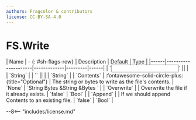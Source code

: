 ```yaml
---
authors: Fragcolor & contributors
license: CC-BY-SA-4.0
---
```



# FS.Write

<div class="sh-parameters" markdown="1">
| Name | - {: #sh-flags-row} | Description | Default | Type |
|------|---------------------|-------------|---------|------|
| `<input>` || | | `String` |
| `<output>` || | | `String` |
| `Contents` | :fontawesome-solid-circle-plus:{title="Optional"}  | The string or bytes to write as the file's contents. | `None` | `String Bytes &String &Bytes ` |
| `Overwrite` |  | Overwrite the file if it already exists. | `false` | `Bool` |
| `Append` |  | If we should append Contents to an existing file. | `false` | `Bool` |

</div>



--8<-- "includes/license.md"
